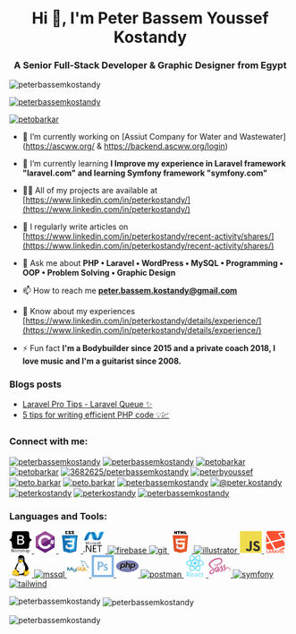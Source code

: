 <h1 align="center">Hi 👋, I'm Peter Bassem Youssef Kostandy</h1>
<h3 align="center">A Senior Full-Stack Developer & Graphic Designer from Egypt</h3>

<p align="left"> <img src="https://komarev.com/ghpvc/?username=peterbassemkostandy&label=Profile%20views&color=0e75b6&style=flat" alt="peterbassemkostandy" /> </p>

<p align="left"> <a href="https://github.com/ryo-ma/github-profile-trophy"><img src="https://github-profile-trophy.vercel.app/?username=peterbassemkostandy" alt="peterbassemkostandy" /></a> </p>

<p align="left"> <a href="https://twitter.com/petobarkar" target="blank"><img src="https://img.shields.io/twitter/follow/petobarkar?logo=twitter&style=for-the-badge" alt="petobarkar" /></a> </p>

- 🔭 I’m currently working on [Assiut Company for Water and Wastewater](https://ascww.org/ & https://backend.ascww.org/login)

- 🌱 I’m currently learning **I Improve my experience in Laravel framework "laravel.com" and learning Symfony framework "symfony.com"**

- 👨‍💻 All of my projects are available at [https://www.linkedin.com/in/peterkostandy/](https://www.linkedin.com/in/peterkostandy/)

- 📝 I regularly write articles on [https://www.linkedin.com/in/peterkostandy/recent-activity/shares/](https://www.linkedin.com/in/peterkostandy/recent-activity/shares/)

- 💬 Ask me about **PHP • Laravel • WordPress • MySQL • Programming • OOP • Problem Solving • Graphic Design**

- 📫 How to reach me **peter.bassem.kostandy@gmail.com**

- 📄 Know about my experiences [https://www.linkedin.com/in/peterkostandy/details/experience/](https://www.linkedin.com/in/peterkostandy/details/experience/)

- ⚡ Fun fact **I'm a Bodybuilder since 2015 and a private coach 2018, I love music and I'm a guitarist since 2008.**

### Blogs posts
<!-- BLOG-POST-LIST:START -->
- [Laravel Pro Tips - Laravel Queue ✨](https://dev.to/peterbassemkostandy/laravel-pro-tips-laravel-queue-2bcp)
- [5 tips for writing efficient PHP code 💡💹](https://dev.to/peterbassemkostandy/5-tips-for-writing-efficient-php-code-1edi)
<!-- BLOG-POST-LIST:END -->

<h3 align="left">Connect with me:</h3>
<p align="left">
<a href="https://codepen.io/peterbassemkostandy" target="blank"><img align="center" src="https://raw.githubusercontent.com/rahuldkjain/github-profile-readme-generator/master/src/images/icons/Social/codepen.svg" alt="peterbassemkostandy" height="30" width="40" /></a>
<a href="https://dev.to/peterbassemkostandy" target="blank"><img align="center" src="https://raw.githubusercontent.com/rahuldkjain/github-profile-readme-generator/master/src/images/icons/Social/devto.svg" alt="peterbassemkostandy" height="30" width="40" /></a>
<a href="https://twitter.com/petobarkar" target="blank"><img align="center" src="https://raw.githubusercontent.com/rahuldkjain/github-profile-readme-generator/master/src/images/icons/Social/twitter.svg" alt="petobarkar" height="30" width="40" /></a>
<a href="https://linkedin.com/in/peterkostandy" target="blank"><img align="center" src="https://raw.githubusercontent.com/rahuldkjain/github-profile-readme-generator/master/src/images/icons/Social/linked-in-alt.svg" alt="petobarkar" height="30" width="40" /></a>
<a href="https://stackoverflow.com/users/3682625/peterbassemkostandy" target="blank"><img align="center" src="https://raw.githubusercontent.com/rahuldkjain/github-profile-readme-generator/master/src/images/icons/Social/stack-overflow.svg" alt="3682625/peterbassemkostandy" height="30" width="40" /></a>
<a href="https://kaggle.com/peterbyoussef" target="blank"><img align="center" src="https://raw.githubusercontent.com/rahuldkjain/github-profile-readme-generator/master/src/images/icons/Social/kaggle.svg" alt="peterbyoussef" height="30" width="40" /></a>
<a href="https://fb.com/peto.barkar" target="blank"><img align="center" src="https://raw.githubusercontent.com/rahuldkjain/github-profile-readme-generator/master/src/images/icons/Social/facebook.svg" alt="peto.barkar" height="30" width="40" /></a>
<a href="https://instagram.com/peto.barkar" target="blank"><img align="center" src="https://raw.githubusercontent.com/rahuldkjain/github-profile-readme-generator/master/src/images/icons/Social/instagram.svg" alt="peto.barkar" height="30" width="40" /></a>
<a href="https://www.behance.net/peterbassemkostandy" target="blank"><img align="center" src="https://raw.githubusercontent.com/rahuldkjain/github-profile-readme-generator/master/src/images/icons/Social/behance.svg" alt="peterbassemkostandy" height="30" width="40" /></a>
<a href="https://www.youtube.com/@peter.kostandy" target="blank"><img align="center" src="https://raw.githubusercontent.com/rahuldkjain/github-profile-readme-generator/master/src/images/icons/Social/youtube.svg" alt="@peter.kostandy" height="30" width="40" /></a>
<a href="https://www.codechef.com/users/peterkostandy" target="blank"><img align="center" src="https://cdn.jsdelivr.net/npm/simple-icons@3.1.0/icons/codechef.svg" alt="peterkostandy" height="30" width="40" /></a>
<a href="https://www.hackerrank.com/peterkostandy" target="blank"><img align="center" src="https://raw.githubusercontent.com/rahuldkjain/github-profile-readme-generator/master/src/images/icons/Social/hackerrank.svg" alt="peterkostandy" height="30" width="40" /></a>
<a href="https://codeforces.com/profile/peterbassemkostandy" target="blank"><img align="center" src="https://raw.githubusercontent.com/rahuldkjain/github-profile-readme-generator/master/src/images/icons/Social/codeforces.svg" alt="peterbassemkostandy" height="30" width="40" /></a>
</p>

<h3 align="left">Languages and Tools:</h3>
<p align="left"> <a href="https://getbootstrap.com" target="_blank" rel="noreferrer"> <img src="https://raw.githubusercontent.com/devicons/devicon/master/icons/bootstrap/bootstrap-plain-wordmark.svg" alt="bootstrap" width="40" height="40"/> </a> <a href="https://www.w3schools.com/cs/" target="_blank" rel="noreferrer"> <img src="https://raw.githubusercontent.com/devicons/devicon/master/icons/csharp/csharp-original.svg" alt="csharp" width="40" height="40"/> </a> <a href="https://www.w3schools.com/css/" target="_blank" rel="noreferrer"> <img src="https://raw.githubusercontent.com/devicons/devicon/master/icons/css3/css3-original-wordmark.svg" alt="css3" width="40" height="40"/> </a> <a href="https://dotnet.microsoft.com/" target="_blank" rel="noreferrer"> <img src="https://raw.githubusercontent.com/devicons/devicon/master/icons/dot-net/dot-net-original-wordmark.svg" alt="dotnet" width="40" height="40"/> </a> <a href="https://firebase.google.com/" target="_blank" rel="noreferrer"> <img src="https://www.vectorlogo.zone/logos/firebase/firebase-icon.svg" alt="firebase" width="40" height="40"/> </a> <a href="https://git-scm.com/" target="_blank" rel="noreferrer"> <img src="https://www.vectorlogo.zone/logos/git-scm/git-scm-icon.svg" alt="git" width="40" height="40"/> </a> <a href="https://www.w3.org/html/" target="_blank" rel="noreferrer"> <img src="https://raw.githubusercontent.com/devicons/devicon/master/icons/html5/html5-original-wordmark.svg" alt="html5" width="40" height="40"/> </a> <a href="https://www.adobe.com/in/products/illustrator.html" target="_blank" rel="noreferrer"> <img src="https://www.vectorlogo.zone/logos/adobe_illustrator/adobe_illustrator-icon.svg" alt="illustrator" width="40" height="40"/> </a> <a href="https://developer.mozilla.org/en-US/docs/Web/JavaScript" target="_blank" rel="noreferrer"> <img src="https://raw.githubusercontent.com/devicons/devicon/master/icons/javascript/javascript-original.svg" alt="javascript" width="40" height="40"/> </a> <a href="https://laravel.com/" target="_blank" rel="noreferrer"> <img src="https://raw.githubusercontent.com/devicons/devicon/master/icons/laravel/laravel-plain-wordmark.svg" alt="laravel" width="40" height="40"/> </a> <a href="https://www.linux.org/" target="_blank" rel="noreferrer"> <img src="https://raw.githubusercontent.com/devicons/devicon/master/icons/linux/linux-original.svg" alt="linux" width="40" height="40"/> </a> <a href="https://www.microsoft.com/en-us/sql-server" target="_blank" rel="noreferrer"> <img src="https://www.svgrepo.com/show/303229/microsoft-sql-server-logo.svg" alt="mssql" width="40" height="40"/> </a> <a href="https://www.mysql.com/" target="_blank" rel="noreferrer"> <img src="https://raw.githubusercontent.com/devicons/devicon/master/icons/mysql/mysql-original-wordmark.svg" alt="mysql" width="40" height="40"/> </a> <a href="https://www.photoshop.com/en" target="_blank" rel="noreferrer"> <img src="https://raw.githubusercontent.com/devicons/devicon/master/icons/photoshop/photoshop-line.svg" alt="photoshop" width="40" height="40"/> </a> <a href="https://www.php.net" target="_blank" rel="noreferrer"> <img src="https://raw.githubusercontent.com/devicons/devicon/master/icons/php/php-original.svg" alt="php" width="40" height="40"/> </a> <a href="https://postman.com" target="_blank" rel="noreferrer"> <img src="https://www.vectorlogo.zone/logos/getpostman/getpostman-icon.svg" alt="postman" width="40" height="40"/> </a> <a href="https://reactjs.org/" target="_blank" rel="noreferrer"> <img src="https://raw.githubusercontent.com/devicons/devicon/master/icons/react/react-original-wordmark.svg" alt="react" width="40" height="40"/> </a> <a href="https://sass-lang.com" target="_blank" rel="noreferrer"> <img src="https://raw.githubusercontent.com/devicons/devicon/master/icons/sass/sass-original.svg" alt="sass" width="40" height="40"/> </a> <a href="https://symfony.com" target="_blank" rel="noreferrer"> <img src="https://symfony.com/logos/symfony_black_03.svg" alt="symfony" width="40" height="40"/> </a> <a href="https://tailwindcss.com/" target="_blank" rel="noreferrer"> <img src="https://www.vectorlogo.zone/logos/tailwindcss/tailwindcss-icon.svg" alt="tailwind" width="40" height="40"/> </a> </p>

<p><img align="left" src="https://github-readme-stats.vercel.app/api/top-langs?username=peterbassemkostandy&show_icons=true&locale=en&layout=compact" alt="peterbassemkostandy" /></p>

<p>&nbsp;<img align="center" src="https://github-readme-stats.vercel.app/api?username=peterbassemkostandy&show_icons=true&locale=en" alt="peterbassemkostandy" /></p>

<p><img align="center" src="https://github-readme-streak-stats.herokuapp.com/?user=peterbassemkostandy&" alt="peterbassemkostandy" /></p>

